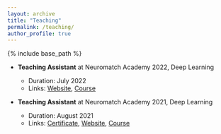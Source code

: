 ```yaml
---
layout: archive
title: "Teaching"
permalink: /teaching/
author_profile: true
---
```


{% include base_path %}

* **Teaching Assistant** at Neuromatch Academy 2022, Deep Learning
  * Duration: July 2022
  * Links: [Website](https://academy.neuromatch.io/), [Course](https://deeplearning.neuromatch.io/tutorials/intro.html)

* **Teaching Assistant** at Neuromatch Academy 2021, Deep Learning
  * Duration: August 2021
  * Links: [Certificate](https://portal.neuromatchacademy.org/certificate/919f4a69-b3de-4410-82b9-68bbed74443a), [Website](https://academy.neuromatch.io/), [Course](https://deeplearning.neuromatch.io/tutorials/intro.html)